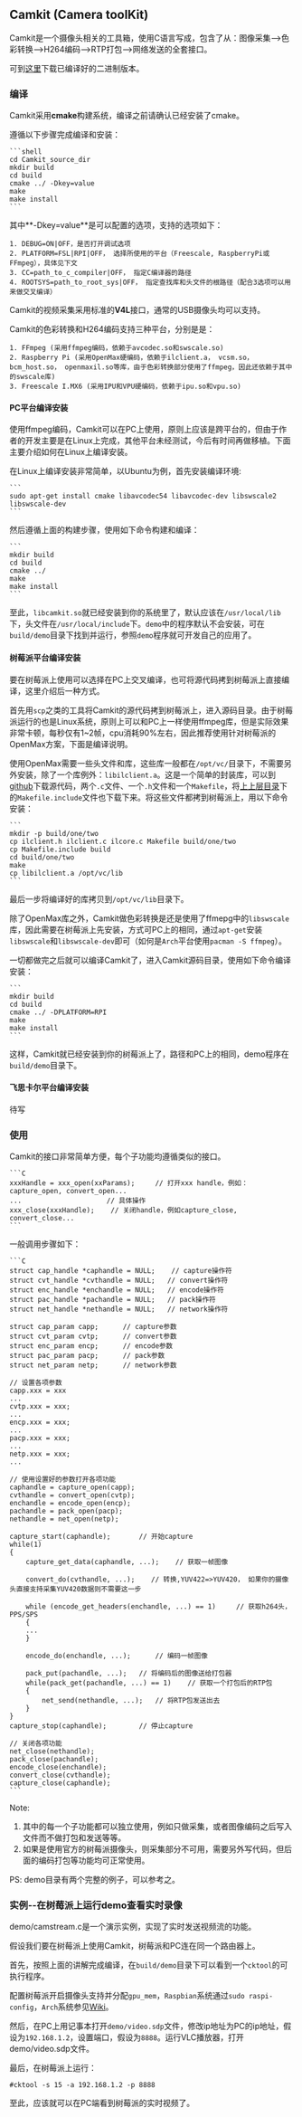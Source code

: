 ## Camkit (Camera toolKit)
Camkit是一个摄像头相关的工具箱，使用C语言写成，包含了从：图像采集-->色彩转换-->H264编码-->RTP打包-->网络发送的全套接口。

可到[这里](ftp://ftp.andy87.com/camkit)下载已编译好的二进制版本。

### 编译

Camkit采用**cmake**构建系统，编译之前请确认已经安装了cmake。

遵循以下步骤完成编译和安装：

    ```shell
    cd Camkit_source_dir
    mkdir build
    cd build
    cmake ../ -Dkey=value
    make
    make install
    ```
    
其中**-Dkey=value**是可以配置的选项，支持的选项如下：

    1. DEBUG=ON|OFF，是否打开调试选项
    2. PLATFORM=FSL|RPI|OFF， 选择所使用的平台（Freescale, RaspberryPi或FFmpeg），具体见下文
    3. CC=path_to_c_compiler|OFF， 指定C编译器的路径
    4. ROOTSYS=path_to_root_sys|OFF， 指定查找库和头文件的根路径（配合3选项可以用来做交叉编译）

Camkit的视频采集采用标准的**V4L**接口，通常的USB摄像头均可以支持。

Camkit的色彩转换和H264编码支持三种平台，分别是是：

    1. FFmpeg (采用ffmpeg编码，依赖于avcodec.so和swscale.so)
    2. Raspberry Pi (采用OpenMax硬编码，依赖于ilclient.a， vcsm.so， bcm_host.so， openmaxil.so等库，由于色彩转换部分使用了ffmpeg，因此还依赖于其中的swscale库)
    3. Freescale I.MX6 (采用IPU和VPU硬编码，依赖于ipu.so和vpu.so)

#### PC平台编译安装

使用ffmpeg编码，Camkit可以在PC上使用，原则上应该是跨平台的，但由于作者的开发主要是在Linux上完成，其他平台未经测试，今后有时间再做移植。下面主要介绍如何在Linux上编译安装。

在Linux上编译安装非常简单，以Ubuntu为例，首先安装编译环境:

    ```
    sudo apt-get install cmake libavcodec54 libavcodec-dev libswscale2 libswscale-dev 
    ```

然后遵循上面的构建步骤，使用如下命令构建和编译：

    ```
    mkdir build
    cd build
    cmake ../
    make 
    make install
    ```
    
至此，`libcamkit.so`就已经安装到你的系统里了，默认应该在`/usr/local/lib`下，头文件在`/usr/local/include`下。`demo`中的程序默认不会安装，可在`build/demo`目录下找到并运行，参照`demo`程序就可开发自己的应用了。

#### 树莓派平台编译安装

要在树莓派上使用可以选择在PC上交叉编译，也可将源代码拷到树莓派上直接编译，这里介绍后一种方式。

首先用`scp`之类的工具将Camkit的源代码拷到树莓派上，进入源码目录。由于树莓派运行的也是Linux系统，原则上可以和PC上一样使用ffmpeg库，但是实际效果非常卡顿，每秒仅有1~2帧，cpu消耗90%左右，因此推荐使用针对树莓派的OpenMax方案，下面是编译说明。

使用OpenMax需要一些头文件和库，这些库一般都在`/opt/vc/`目录下，不需要另外安装，除了一个库例外：`libilclient.a`。这是一个简单的封装库，可以到[github](https://github.com/raspberrypi/firmware/tree/master/opt/vc/src/hello_pi/libs/ilclient)下载源代码，两个`.c`文件、一个`.h`文件和一个`Makefile`，将[上上层目录](https://github.com/raspberrypi/firmware/tree/master/opt/vc/src/hello_pi)下的`Makefile.include`文件也下载下来。将这些文件都拷到树莓派上，用以下命令安装：

    ``` 
    mkdir -p build/one/two
    cp ilclient.h ilclient.c ilcore.c Makefile build/one/two
    cp Makefile.include build
    cd build/one/two
    make
    cp libilclient.a /opt/vc/lib
    ```
    
最后一步将编译好的库拷贝到`/opt/vc/lib`目录下。

除了OpenMax库之外，Camkit做色彩转换是还是使用了ffmepg中的`libswscale`库，因此需要在树莓派上先安装，方式可PC上的相同，通过`apt-get`安装`libswscale`和`libswscale-dev`即可（如何是`Arch`平台使用`pacman -S ffmpeg`）。

一切都做完之后就可以编译Camkit了，进入Camkit源码目录，使用如下命令编译安装：

    ``` 
    mkdir build
    cd build
    cmake ../ -DPLATFORM=RPI
    make 
    make install
    ```
    
这样，Camkit就已经安装到你的树莓派上了，路径和PC上的相同，demo程序在`build/demo`目录下。

#### 飞思卡尔平台编译安装

待写

### 使用
Camkit的接口非常简单方便，每个子功能均遵循类似的接口。

    ```C
    xxxHandle = xxx_open(xxParams);     // 打开xxx handle，例如： capture_open, convert_open...
    ...                     // 具体操作
    xxx_close(xxxHandle);    // 关闭handle，例如capture_close, convert_close...
    ```

一般调用步骤如下：

    ```C
    struct cap_handle *caphandle = NULL;    // capture操作符
    struct cvt_handle *cvthandle = NULL;   // convert操作符
    struct enc_handle *enchandle = NULL;   // encode操作符
    struct pac_handle *pachandle = NULL;   // pack操作符
    struct net_handle *nethandle = NULL;   // network操作符
    
    struct cap_param capp;      // capture参数
    struct cvt_param cvtp;      // convert参数
    struct enc_param encp;      // encode参数
    struct pac_param pacp;      // pack参数
    struct net_param netp;      // network参数
    
    // 设置各项参数
    capp.xxx = xxx
    ...
    cvtp.xxx = xxx;
    ...
    encp.xxx = xxx;
    ...
    pacp.xxx = xxx;
    ...
    netp.xxx = xxx;
    ...
    
    // 使用设置好的参数打开各项功能
    caphandle = capture_open(capp);
    cvthandle = convert_open(cvtp);
    enchandle = encode_open(encp);
    pachandle = pack_open(pacp);
    nethandle = net_open(netp);
        
    capture_start(caphandle);       // 开始capture
    while(1)
    {
        capture_get_data(caphandle, ...);    // 获取一帧图像
        
        convert_do(cvthandle, ...);    // 转换,YUV422=>YUV420， 如果你的摄像头直接支持采集YUV420数据则不需要这一步
        
        while (encode_get_headers(enchandle, ...) == 1)     // 获取h264头，PPS/SPS
        {
        ...
        }
        
        encode_do(enchandle, ...);      // 编码一帧图像
        
        pack_put(pachandle, ...);   // 将编码后的图像送给打包器
        while(pack_get(pachandle, ...) == 1)    // 获取一个打包后的RTP包
        {
            net_send(nethandle, ...);   // 将RTP包发送出去
        }
    }
    capture_stop(caphandle);        // 停止capture
    
    // 关闭各项功能
    net_close(nethandle);
    pack_close(pachandle);
    encode_close(enchandle);
    convert_close(cvthandle);
    capture_close(caphandle);
    ```

Note: 

1. 其中的每一个子功能都可以独立使用，例如只做采集，或者图像编码之后写入文件而不做打包和发送等等。
2. 如果是使用官方的树莓派摄像头，则采集部分不可用，需要另外写代码，但后面的编码打包等功能均可正常使用。

PS: demo目录有两个完整的例子，可以参考之。

### 实例--在树莓派上运行demo查看实时录像
demo/camstream.c是一个演示实例，实现了实时发送视频流的功能。

假设我们要在树莓派上使用Camkit，树莓派和PC连在同一个路由器上。

首先，按照上面的讲解完成编译，在`build/demo`目录下可以看到一个`cktool`的可执行程序。

配置树莓派开启摄像头支持并分配`gpu_mem`，`Raspbian`系统通过`sudo raspi-config`，`Arch`系统参见[Wiki](https://wiki.archlinux.org/index.php/Raspberry_Pi)。

然后，在PC上用记事本打开`demo/video.sdp`文件，修改ip地址为PC的ip地址，假设为`192.168.1.2`，设置端口，假设为`8888`。运行VLC播放器，打开demo/video.sdp文件。

最后，在树莓派上运行：
    
    #cktool -s 15 -a 192.168.1.2 -p 8888
    
至此，应该就可以在PC端看到树莓派的实时视频了。
